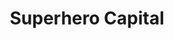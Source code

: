 ---
layout: firm_page
title: "Superhero Capital"
id: "superherocapital.com"
permalink: "/superherocapitalsuperherocapital.com/"
website: "https://superherocapital.com"
offices: "Helsinki (Finland), Vilnius (Lithuania), Tallinn (Estonia), Riga (Latvia)"
investment_stages: "Seed, Series A"
portfolio_companies: "CyberSecurity toolbox, The era of next generation SuperCPUs for ultimate performance (PPU), Flexible industrial heat electrification and scalable energy storage, Instant quotes for international shipments, Marketplace for used furniture, Elevate Your Customer Communication with Interactive Video, Fly business, pay commercial, Never update your CRM manually again, Sustainable returns and reselling, Google Analytics for physical stores, Open platform for optimised vehicle charging, Empowering the world to go out and have fun, The new standard for energy storage systems, Finance management platform for gig economy, Next Generation Infrastructure Inspection Platforms, All-in One 3D printed jewelry services, Mental health chatbot for students, Real-time health diagnostics, Construction management made simple, The most impactful benefit bike service, Marketplace for flexible packaging, Dynamic product pricing engine, Next gen smart court solution for Tennis, Engineering Wireless Networks to Perfection, Welcome to the era of digital receipts, A new way to work with recruiters, The future of human-computer interaction, Your own delivery fleet when you need it, Evaluate your website's usability and user experience, The fastest way to learn a language, Share-to-earn decentralized social app, We help realtors sell homes, The partner for online laser cutting, Medical imaging for surgery planning, Smart office app for distributed teams, Managing the complexity of open-source software components, Turn-key machine learning system as a service, The future of TV, Turning employee engagement into productivity, Bringing internet to your pocket globally without roaming, Optimized workplaces and offices, Storytelling with a twist, Connecting every wardrobe in the world, Autonomous indoor drones for security and surveillance, The best private video player for everyone, Bringing karaoke to the streaming age, Next generation tools for creative people, The true value of your marketing channels, The only sales and marketing platform designed with retail at heart, World´s best website visitor tracking for sales and marketing, Connecting business needs and design talent, Interactive maps on your website, Brand experience platform"
portfolio_link: "https://superherocapital.com/portfolio/"
investment_markets: "Software, Cybersecurity, Energy, Logistics, Furniture, Video Communication, Aviation, CRM, Sustainability, Retail, Automotive, Entertainment, Energy Storage, Fintech, Infrastructure, 3D Printing, Mental Health, Healthcare, Construction, B2B Services, Packaging, Pricing, Sports Tech, Wireless Networks, Receipts, Recruiting, Human-Computer Interaction, Delivery Services, Real Estate, Laser Cutting, Medical Imaging, Office Management, Open Source Software, Machine Learning, Television, Employee Engagement, Telecommunications, Workplace Optimization, Storytelling, Fashion Tech, Security, Music, Creative Tools, Marketing, Retail Tech, Sales"
founded_year: "2015"
description: "Superhero Capital is an early-stage venture capital firm focused on software-driven startups in the Nordic region (Finland and the Baltics). They primarily invest up to €1 million in seed funding, supporting founders with building their businesses."
linkedin: "https://www.linkedin.com/company/superhero-capital"
twitter: "https://twitter.com/superherovc"
instagram: "https://www.instagram.com/superherocapital/"
team_page: "https://superherocapital.com/team/"
investor_type: "Venture Capital"
crunchbase: "https://www.crunchbase.com/organization/superhero-cap"
pitchbook: "https://pitchbook.com/profiles/investor/153609-94"

# SEO Optimization
meta_title: "Superhero Capital - VC Firm - projectstartups.com"
meta_description: "Superhero Capital, Superhero Capital is an early-stage venture capital firm focused on software-driven startups in the Nordic region (Finland and the Baltics). They prim..."
meta_keywords: "Superhero Capital, Software, Cybersecurity, Energy, Logistics, Furniture, Video Communication, Aviation, CRM, Sustainability, Retail, Automotive, Entertainment, Energy Storage, Fintech, Infrastructure, 3D Printing, Mental Health, Healthcare, Construction, B2B Services, Packaging, Pricing, Sports Tech, Wireless Networks, Receipts, Recruiting, Human-Computer Interaction, Delivery Services, Real Estate, Laser Cutting, Medical Imaging, Office Management, Open Source Software, Machine Learning, Television, Employee Engagement, Telecommunications, Workplace Optimization, Storytelling, Fashion Tech, Security, Music, Creative Tools, Marketing, Retail Tech, Sales, VC firm, venture capital, startup investor, projectstartups.com"
canonical_url: "https://vc.projectstartups.com/superherocapitalsuperherocapital.com/"
---